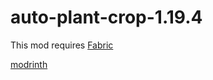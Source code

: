 # auto-plant-crop-1.19.4

This mod requires [Fabric](https://fabricmc.net/)



[modrinth](https://modrinth.com/mod/auto-plant-crops)


